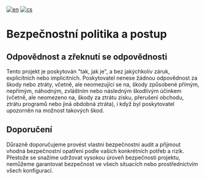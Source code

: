 [![en](https://img.shields.io/badge/lang-en-red.svg)](https://github.com/PepikVaio/remarkable_Extractor?tab=security-ov-file)
[![cs](https://img.shields.io/badge/lang-cs-springgreen.svg)](https://github.com/PepikVaio/remarkable_Extractor/blob/main/.language_cs/SECURITY.cs.md)


# Bezpečnostní politika a postup


## Odpovědnost a zřeknutí se odpovědnosti

Tento projekt je poskytován "tak, jak je", a bez jakýchkoliv záruk, explicitních nebo implicitních. Poskytovatel nenese žádnou odpovědnost za škody nebo ztráty, včetně, ale neomezující se na, škody způsobené přímým, nepřímým, náhodným, zvláštním nebo následným škodlivým účinkem (včetně, ale neomezeno na, škody za ztrátu zisku, přerušení obchodu, ztrátu programů nebo jiná obdobná ztráta), i když byl poskytovatel upozorněn na možnost takových škod.

## Doporučení

Důrazně doporučujeme provést vlastní bezpečnostní audit a přijmout vhodná bezpečnostní opatření podle vašich konkrétních potřeb a rizik. Přestože se snažíme udržovat vysokou úroveň bezpečnosti projektu, nemůžeme garantovat bezpečnost ve všech situacích nebo prostřednictvím všech konfigurací.
